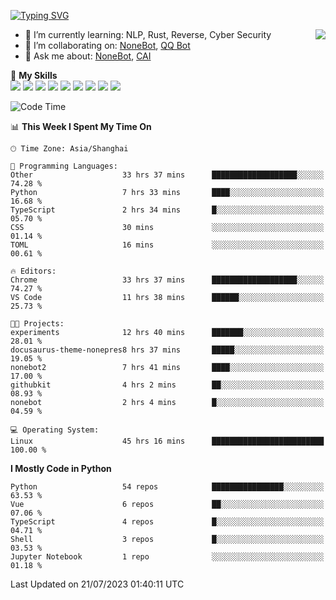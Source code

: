 [![Typing SVG](https://readme-typing-svg.herokuapp.com?size=25&duration=2500&color=8C43EA&vCenter=true&width=200&height=40&lines=Hi+there+%F0%9F%91%8B%F0%9F%8F%BB;I'm+yanyongyu)](https://git.io/typing-svg)

<a href="#">
  <img align="right" src="https://github-readme-stats.vercel.app/api?username=yanyongyu&count_private=true&show_icons=true&bg_color=15,f2f7fd,E0EAFC" />
</a>

- 🌱 I’m currently learning: NLP, Rust, Reverse, Cyber Security
- 👯 I’m collaborating on: [NoneBot](https://github.com/nonebot), [QQ Bot](https://github.com/Mrs4s/go-cqhttp)
- 💬 Ask me about: [NoneBot](https://github.com/nonebot), [CAI](https://github.com/cscs181/CAI)

🌟 **My Skills**  
![](https://img.shields.io/badge/-Python-3e74a2?style=flat-square&logo=Python&logoColor=fff)
![](https://img.shields.io/badge/-Node.js-339933?style=flat-square&logo=Node.js&logoColor=fff)
![](https://img.shields.io/badge/-Vue-4fc08d?style=flat-square&logo=Vue.js&logoColor=fff)
![](https://img.shields.io/badge/-React-2d98ce?style=flat-square&logo=React&logoColor=fff)
![](https://img.shields.io/badge/-Docker-2496ED?style=flat-square&logo=Docker&logoColor=fff)
![](https://img.shields.io/badge/-Linux-000000?style=flat-square&logo=Linux&logoColor=fff)
![](https://img.shields.io/badge/-MySQL-4479A1?style=flat-square&logo=MySQL&logoColor=fff)
![](https://img.shields.io/badge/-Redis-DC382D?style=flat-square&logo=Redis&logoColor=fff)
![](https://img.shields.io/badge/-MongoDB-47A248?style=flat-square&logo=MongoDB&logoColor=fff)

<!--START_SECTION:waka-->
![Code Time](http://img.shields.io/badge/Code%20Time-4%2C527%20hrs%2023%20mins-blue)

📊 **This Week I Spent My Time On** 

```text
🕑︎ Time Zone: Asia/Shanghai

💬 Programming Languages: 
Other                    33 hrs 37 mins      ███████████████████░░░░░░   74.28 % 
Python                   7 hrs 33 mins       ████░░░░░░░░░░░░░░░░░░░░░   16.68 % 
TypeScript               2 hrs 34 mins       █░░░░░░░░░░░░░░░░░░░░░░░░   05.70 % 
CSS                      30 mins             ░░░░░░░░░░░░░░░░░░░░░░░░░   01.14 % 
TOML                     16 mins             ░░░░░░░░░░░░░░░░░░░░░░░░░   00.61 % 

🔥 Editors: 
Chrome                   33 hrs 37 mins      ███████████████████░░░░░░   74.27 % 
VS Code                  11 hrs 38 mins      ██████░░░░░░░░░░░░░░░░░░░   25.73 % 

🐱‍💻 Projects: 
experiments              12 hrs 40 mins      ███████░░░░░░░░░░░░░░░░░░   28.01 % 
docusaurus-theme-nonepres8 hrs 37 mins       █████░░░░░░░░░░░░░░░░░░░░   19.05 % 
nonebot2                 7 hrs 41 mins       ████░░░░░░░░░░░░░░░░░░░░░   17.00 % 
githubkit                4 hrs 2 mins        ██░░░░░░░░░░░░░░░░░░░░░░░   08.93 % 
nonebot                  2 hrs 4 mins        █░░░░░░░░░░░░░░░░░░░░░░░░   04.59 % 

💻 Operating System: 
Linux                    45 hrs 16 mins      █████████████████████████   100.00 % 
```

**I Mostly Code in Python** 

```text
Python                   54 repos            ████████████████░░░░░░░░░   63.53 % 
Vue                      6 repos             ██░░░░░░░░░░░░░░░░░░░░░░░   07.06 % 
TypeScript               4 repos             █░░░░░░░░░░░░░░░░░░░░░░░░   04.71 % 
Shell                    3 repos             █░░░░░░░░░░░░░░░░░░░░░░░░   03.53 % 
Jupyter Notebook         1 repo              ░░░░░░░░░░░░░░░░░░░░░░░░░   01.18 % 
```




 Last Updated on 21/07/2023 01:40:11 UTC
<!--END_SECTION:waka-->
